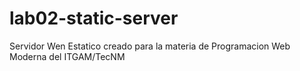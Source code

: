 # lab02-static-server
Servidor Wen Estatico creado para la materia de Programacion Web Moderna del ITGAM/TecNM

